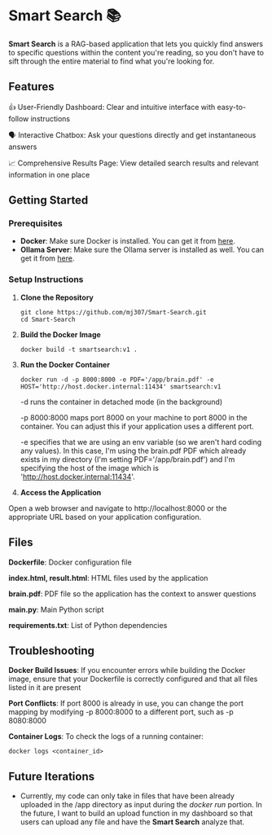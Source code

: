 # Smart Search 📚

**Smart Search** is a RAG-based application that lets you quickly find answers to specific questions within the content you're reading, so you don't have to sift through the entire material to find what you're looking for.

## Features
👍 User-Friendly Dashboard: Clear and intuitive interface with easy-to-follow instructions

🗣️ Interactive Chatbox: Ask your questions directly and get instantaneous answers

📈 Comprehensive Results Page: View detailed search results and relevant information in one place

## Getting Started ##

### Prerequisites

- **Docker**: Make sure Docker is installed. You can get it from [here](https://docs.docker.com/get-docker/).
- **Ollama Server**: Make sure the Ollama server is installed as well. You can get it from [here](https://ollama.com/download).


### Setup Instructions

1. **Clone the Repository**
   ```shell
   git clone https://github.com/mj307/Smart-Search.git
   cd Smart-Search
   ```
2. **Build the Docker Image**
   ```shell
   docker build -t smartsearch:v1 .
   ```
3. **Run the Docker Container**
   ```shell
   docker run -d -p 8000:8000 -e PDF='/app/brain.pdf' -e HOST='http://host.docker.internal:11434' smartsearch:v1
   ```
    -d runs the container in detached mode (in the background)
   
   -p 8000:8000 maps port 8000 on your machine to port 8000 in the container. You can adjust this if your application uses a different port.
   
   -e specifies that we are using an env variable (so we aren't hard coding any values). In this case, I'm using the brain.pdf PDF which already exists in my directory (I'm setting PDF='/app/brain.pdf') and I'm specifying the host of the image which is 'http://host.docker.internal:11434'. 


4. **Access the Application**
   
Open a web browser and navigate to http://localhost:8000 or the appropriate URL based on your application configuration.

## Files
**Dockerfile**: Docker configuration file

**index.html, result.html**: HTML files used by the application

**brain.pdf**: PDF file so the application has the context to answer questions

**main.py**: Main Python script

**requirements.txt**: List of Python dependencies


## Troubleshooting
**Docker Build Issues**: If you encounter errors while building the Docker image, ensure that your Dockerfile is correctly configured and that all files listed in it are present

**Port Conflicts**: If port 8000 is already in use, you can change the port mapping by modifying -p 8000:8000 to a different port, such as -p 8080:8000

**Container Logs**: To check the logs of a running container:
```shell
docker logs <container_id>
```

## Future Iterations
- Currently, my code can only take in files that have been already uploaded in the /app directory as input during the *docker run* portion. In the future, I want to build an upload function in my dashboard so that users can upload any file and have the **Smart Search** analyze that. 
